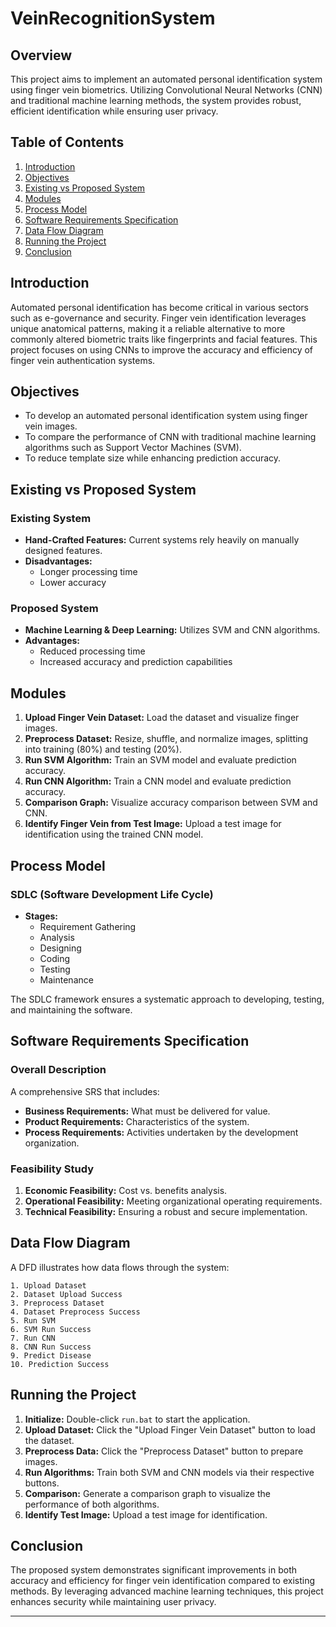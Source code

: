 # VeinRecognitionSystem

## Overview
This project aims to implement an automated personal identification system using finger vein biometrics. Utilizing Convolutional Neural Networks (CNN) and traditional machine learning methods, the system provides robust, efficient identification while ensuring user privacy.

## Table of Contents
1. [Introduction](#introduction)
2. [Objectives](#objectives)
3. [Existing vs Proposed System](#existing-vs-proposed-system)
4. [Modules](#modules)
5. [Process Model](#process-model)
6. [Software Requirements Specification](#software-requirements-specification)
7. [Data Flow Diagram](#data-flow-diagram)
8. [Running the Project](#running-the-project)
9. [Conclusion](#conclusion)

## Introduction
Automated personal identification has become critical in various sectors such as e-governance and security. Finger vein identification leverages unique anatomical patterns, making it a reliable alternative to more commonly altered biometric traits like fingerprints and facial features. This project focuses on using CNNs to improve the accuracy and efficiency of finger vein authentication systems.

## Objectives
- To develop an automated personal identification system using finger vein images.
- To compare the performance of CNN with traditional machine learning algorithms such as Support Vector Machines (SVM).
- To reduce template size while enhancing prediction accuracy.

## Existing vs Proposed System
### Existing System
- **Hand-Crafted Features:** Current systems rely heavily on manually designed features.
- **Disadvantages:**
  - Longer processing time
  - Lower accuracy

### Proposed System
- **Machine Learning & Deep Learning:** Utilizes SVM and CNN algorithms.
- **Advantages:**
  - Reduced processing time
  - Increased accuracy and prediction capabilities

## Modules
1. **Upload Finger Vein Dataset:** Load the dataset and visualize finger images.
2. **Preprocess Dataset:** Resize, shuffle, and normalize images, splitting into training (80%) and testing (20%).
3. **Run SVM Algorithm:** Train an SVM model and evaluate prediction accuracy.
4. **Run CNN Algorithm:** Train a CNN model and evaluate prediction accuracy.
5. **Comparison Graph:** Visualize accuracy comparison between SVM and CNN.
6. **Identify Finger Vein from Test Image:** Upload a test image for identification using the trained CNN model.

## Process Model
### SDLC (Software Development Life Cycle)
- **Stages:**
  - Requirement Gathering
  - Analysis
  - Designing
  - Coding
  - Testing
  - Maintenance

The SDLC framework ensures a systematic approach to developing, testing, and maintaining the software.

## Software Requirements Specification
### Overall Description
A comprehensive SRS that includes:
- **Business Requirements:** What must be delivered for value.
- **Product Requirements:** Characteristics of the system.
- **Process Requirements:** Activities undertaken by the development organization.

### Feasibility Study
1. **Economic Feasibility:** Cost vs. benefits analysis.
2. **Operational Feasibility:** Meeting organizational operating requirements.
3. **Technical Feasibility:** Ensuring a robust and secure implementation.

## Data Flow Diagram
A DFD illustrates how data flows through the system:
```
1. Upload Dataset
2. Dataset Upload Success
3. Preprocess Dataset
4. Dataset Preprocess Success
5. Run SVM
6. SVM Run Success
7. Run CNN
8. CNN Run Success
9. Predict Disease
10. Prediction Success
```

## Running the Project
1. **Initialize:** Double-click `run.bat` to start the application.
2. **Upload Dataset:** Click the "Upload Finger Vein Dataset" button to load the dataset.
3. **Preprocess Data:** Click the "Preprocess Dataset" button to prepare images.
4. **Run Algorithms:** Train both SVM and CNN models via their respective buttons.
5. **Comparison:** Generate a comparison graph to visualize the performance of both algorithms.
6. **Identify Test Image:** Upload a test image for identification.

## Conclusion
The proposed system demonstrates significant improvements in both accuracy and efficiency for finger vein identification compared to existing methods. By leveraging advanced machine learning techniques, this project enhances security while maintaining user privacy.

---

